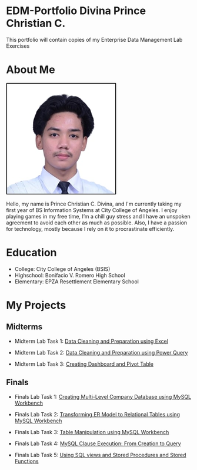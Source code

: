 # EDM-Portfolio Divina Prince Christian C.
This portfolio will contain copies of my Enterprise Data Management Lab Exercises                                

# About Me
![screenshot](/Prinssss.jfif)

Hello, my name is Prince Christian C. Divina, and I'm currently taking my first year of BS Information Systems at City College of Angeles. I enjoy playing games in my free time, I’m a chill guy stress and I have an unspoken agreement to avoid each other as much as possible. Also, I have a passion for technology, mostly because I rely on it to procrastinate efficiently.
# Education
- College: City College of Angeles (BSIS)
- Highschool: Bonifacio V. Romero High School
- Elementary: EPZA Resettlement Elementary School
  
# My Projects
## Midterms

- Midterm Lab Task 1: [Data Cleaning and Preparation using Excel](https://princeeee26.github.io/Midterm-Lab-Task-1-Data-Cleaning-and-Preparation-using-Excel/)
  
- Midterm Lab Task 2: [Data Cleaning and Preparation using Power Query](https://princeeee26.github.io/Midterm-Lab-Task-2-Data-Cleaning-and-Preparation-using-Power-Query/)
  
- Midterm Lab Task 3: [Creating Dashboard and Pivot Table](https://princeeee26.github.io/Midterm-Lab-Task-3-Creating-Dashboard-and-Pivot-Table/)

## Finals

- Finals Lab Task 1: [Creating Multi-Level Company Database using MySQL Workbench](https://princeeee26.github.io/Finals-Lab-Task-1.-MySQL-Basics-Multi-Level-Company/)

- Finals Lab Task 2: [Transforming ER Model to Relational Tables using MySQL Workbench](https://princeeee26.github.io/Finals-Lab-Task-2.-Transforming-ER-Model-to-Relational-Tables-Using-MySQL-Workbench/)

- Finals Lab Task 3: [Table Manipulation using MySQL Workbench](https://princeeee26.github.io/Finals-Lab-Task-3.-Table-Manipulation-using-mySQL-Workbench/)

- Finals Lab Task 4: [MySQL Clause Execution: From Creation to Query](https://princeeee26.github.io/Finals-Task-4-Using-MYSQL-Clause/)

- Finals Lab Task 5: [Using SQL views and Stored Procedures and Stored Functions](https://princeeee26.github.io/Finals-Task-5-Using-SQL-views-and-Stored-Procedures-and-Stored-Functions/)

